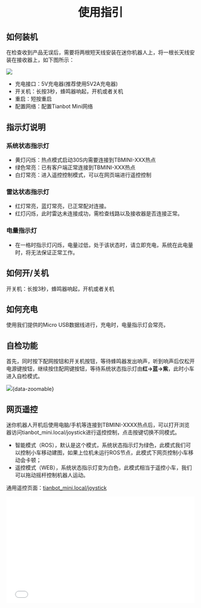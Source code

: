 <p style="font-size:30px ; font-weight:bolder; text-align:center">使用指引</p>

## 如何装机

在检查收到产品无误后，需要将两根短天线安装在迷你机器人上，将一根长天线安装在接收器上，如下图所示：

![](https://img.kancloud.cn/44/93/4493f767fd25dfc28fc2b4c05d7cada2_6290x3098.png)

- 充电接口：5V充电器(推荐使用5V2A充电器)
- 开关机：长按3秒，蜂鸣器响起，开机或者关机
- 重启：短按重启
- 配置网络：配置Tianbot Mini网络

## 指示灯说明

### 系统状态指示灯

- 黄灯闪烁：热点模式启动30S内需要连接到TBMINI-XXX热点
- 绿色常亮：已有客户端正常连接到TBMINI-XXX热点
- 白灯常亮：进入遥控控制模式，可以在网页端进行遥控控制

### 雷达状态指示灯

- 红灯常亮，蓝灯常亮，已正常配对连接。
- 红灯闪烁，此时雷达未连接成功，需检查线路以及接收器是否连接正常。

### 电量指示灯

- 在一格时指示灯闪烁，电量过低，处于该状态时，请立即充电，系统在此电量时，将无法保证正常工作。

## 如何开/关机

开关机：长按3秒，蜂鸣器响起，开机或者关机

## 如何充电

使用我们提供的Micro USB数据线进行，充电时，电量指示灯会常亮，

## 自检功能

首先，同时按下配网按钮和开关机按钮，等待蜂鸣器发出响声，听到响声后仅松开电源键按钮，继续按住配网键按钮，等待系统状态指示灯由**红->蓝->紫**，此时小车进入自检模式。

![](https://img.kancloud.cn/44/93/4493f767fd25dfc28fc2b4c05d7cada2_6290x3098.png){data-zoomable}

## 网页遥控

迷你机器人开机后使用电脑/手机等连接到TBMINI-XXXX热点后，可以打开浏览器访问tianbot_mini.local/joystick进行遥控控制，点击按键切换不同模式。

- 智能模式（ROS），默认是这个模式，系统状态指示灯为绿色，此模式我们可以控制小车移动建图，如果上位机未运行ROS节点，此模式下网页控制小车移动会卡顿；
- 遥控模式（WEB），系统状态指示灯变为白色，此模式相当于遥控小车，我们可以拖动摇杆控制机器人运动。

通用遥控页面：[tianbot_mini.local/joystick](http://tianbot_mini.local/joystick)

<div style="position: relative; padding-bottom: 56.25%; height: 0;">
  <iframe src="//player.bilibili.com/player.html?aid=854021938&bvid=BV1HL4y1F7wD&cid=721821511&p=1&autoplay=0" frameborder="no" scrolling="no" 
    style="position: absolute; top: 0; left: 0; width: 100%; height: 100%;"></iframe>
</div>

